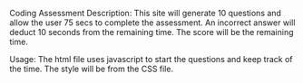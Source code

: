 Coding Assessment
Description:  This site will generate 10 questions and allow the user 75 secs to complete the assessment.  An incorrect answer will deduct 10 seconds from the remaining time.  The score will be the remaining time.

Usage:  The html file uses javascript to start the questions and keep track of the time.  The style will be from the CSS file.

